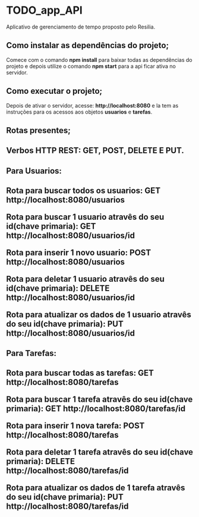 <h1>TODO_app_API</h1>

Aplicativo de gerenciamento de tempo proposto pelo Resilia.

<h2> Como instalar as dependências do projeto; </h2>

Comece com o comando <strong>npm install</strong> para baixar todas as dependências do projeto e depois utilize o comando <strong>npm start</strong> para a api ficar ativa no servidor.

<h2>Como executar o projeto;</h2>

Depois de ativar o servidor, acesse: <a><strong>http://localhost:8080</strong></a> e la tem as instruções para os acessos aos objetos <strong>usuarios</strong> e <strong>tarefas</strong>.

<h2>Rotas presentes;<h2> 
  
<strong>Verbos HTTP REST:<strong> GET, POST, DELETE E PUT.
  
 <h4>Para Usuarios:</h4>
  
<strong>Rota para buscar todos os usuarios:<strong> GET <a>http://localhost:8080/usuarios</a>
  
<strong>Rota para buscar 1 usuario atravês do seu id(chave primaria):<strong> GET <a>http://localhost:8080/usuarios/id</a>
  
<strong>Rota para inserir 1 novo usuario:<strong> POST <a>http://localhost:8080/usuarios</a>
  
<strong>Rota para deletar 1 usuario atravês do seu id(chave primaria):<strong> DELETE <a>http://localhost:8080/usuarios/id</a>
  
<strong>Rota para atualizar os dados de 1 usuario atravês do seu id(chave primaria):<strong> PUT <a>http://localhost:8080/usuarios/id</a>
  
  <h4>Para Tarefas:</h4>
  
<strong>Rota para buscar todas as tarefas:<strong> GET <a>http://localhost:8080/tarefas</a>
  
<strong>Rota para buscar 1 tarefa atravês do seu id(chave primaria):<strong> GET <a>http://localhost:8080/tarefas/id</a>
  
<strong>Rota para inserir 1 nova tarefa:<strong> POST <a>http://localhost:8080/tarefas</a>
  
<strong>Rota para deletar 1 tarefa atravês do seu id(chave primaria):<strong> DELETE <a>http://localhost:8080/tarefas/id</a>
  
<strong>Rota para atualizar os dados de 1 tarefa atravês do seu id(chave primaria):<strong> PUT <a>http://localhost:8080/tarefas/id</a>
  
